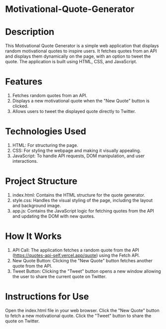 # Motivational-Quote-Generator
# Description
This Motivational Quote Generator is a simple web application that displays random motivational quotes to inspire users. It fetches quotes from an API and displays them dynamically on the page, with an option to tweet the quote. The application is built using HTML, CSS, and JavaScript.

# Features
1. Fetches random quotes from an API.
2. Displays a new motivational quote when the "New Quote" button is clicked.
3. Allows users to tweet the displayed quote directly to Twitter.

# Technologies Used
1. HTML: For structuring the page.
2. CSS: For styling the webpage and making it visually appealing.
3. JavaScript: To handle API requests, DOM manipulation, and user interactions.

# Project Structure
1. index.html: Contains the HTML structure for the quote generator.
2. style.css: Handles the visual styling of the page, including the layout and background image.
3. app.js: Contains the JavaScript logic for fetching quotes from the API and updating the DOM with new quotes.

# How It Works
1. API Call: The application fetches a random quote from the API (https://quotes-api-self.vercel.app/quote) using the Fetch API.
2. New Quote Button: Clicking the "New Quote" button fetches another quote from the API.
3. Tweet Button: Clicking the "Tweet" button opens a new window allowing the user to share the current quote on Twitter.

   
# Instructions for Use
Open the index.html file in your web browser.
Click the "New Quote" button to fetch a new motivational quote.
Click the "Tweet" button to share the quote on Twitter.
